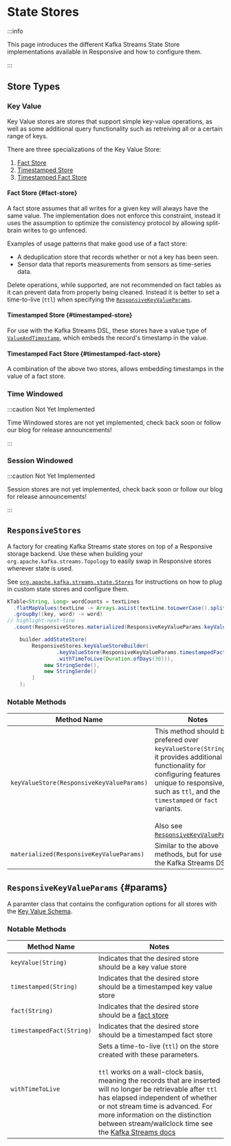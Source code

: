 # State Stores

:::info

This page introduces the different Kafka Streams State Store implementations available
in Responsive and how to configure them.

::: 

## Store Types

### Key Value

Key Value stores are stores that support simple key-value operations, as well
as some additional query functionality such as retreiving all or a certain
range of keys.

There are three specializations of the Key Value Store:

1. [Fact Store](#fact-store)
2. [Timestamped Store](#timestamped-store)
3. [Timestamped Fact Store](#timestamped-fact-store)


#### Fact Store {#fact-store}

A fact store assumes that all writes for a given key will always have the same 
value. The implementation does not enforce this constraint, instead it uses the 
assumption to optimize the consistency protocol by allowing split-brain writes 
to go unfenced. 


Examples of usage patterns that make good use of a fact store:
- A deduplication store that records whether or not a key has been seen.
- Sensor data that reports measurements from sensors as time-series data.

Delete operations, while supported, are not recommended on fact tables as it
can prevent data from properly being cleaned. Instead it is better to set a
time-to-live (`ttl`) when specifying the [`ResponsiveKeyValueParams`](#params).

#### Timestamped Store {#timestamped-store}

For use with the Kafka Streams DSL, these stores have a value type of
[`ValueAndTimestamp`](https://kafka.apache.org/34/javadoc/org/apache/kafka/streams/state/ValueAndTimestamp.html), which embeds the record's timestamp in the value.

#### Timestamped Fact Store {#timestamped-fact-store}

A combination of the above two stores, allows embedding timestamps in the value of
a fact store.

### Time Windowed

:::caution Not Yet Implemented

Time Windowed stores are not yet implemented, check back soon or follow our blog
for release announcements!

:::


### Session Windowed

:::caution Not Yet Implemented

Session stores are not yet implemented, check back soon or follow our blog
for release announcements!

:::


## `ResponsiveStores`

A factory for creating Kafka Streams state stores on top of a Responsive storage
backend.  Use these when building your `org.apache.kafka.streams.Topology` to 
easily swap in Responsive stores wherever state is used.

See [`org.apache.kafka.streams.state.Stores`](https://kafka.apache.org/35/javadoc/org/apache/kafka/streams/state/Stores.html) 
for instructions on how to plug in custom state stores and configure them.

```java showLineNumbers title="Example Usage (DSL)"
KTable<String, Long> wordCounts = textLines
  .flatMapValues(textLine -> Arrays.asList(textLine.toLowerCase().split("\\W+")))
  .groupBy((key, word) -> word)
// highlight-next-line
  .count(ResponsiveStores.materialized(ResponsiveKeyValueParams.keyValue("counts-store")));
```

```java {2-4} showLineNumbers title="Example Usage (PAPI)"
    builder.addStateStore(
        ResponsiveStores.keyValueStoreBuilder(
                .keyValueStore(ResponsiveKeyValueParams.timestampedFact(STATE_STORE)
                .withTimeToLive(Duration.ofDays(30))),
            new StringSerde(),
            new StringSerde()
        )
    );
```

### Notable Methods

| Method Name | Notes |
| ------------|-------|
| `keyValueStore(ResponsiveKeyValueParams)` | This method should be prefered over `keyValueStore(String)` as it provides additional functionality for configuring features unique to responsive, such as `ttl`, and the `timestamped` or `fact` variants. <br /><br />  Also see [`ResponsiveKeyValueParams`](#params). |
| `materialized(ResponsiveKeyValueParams)` | Similar to the above methods, but for use in the Kafka Streams DSL |

## `ResponsiveKeyValueParams` {#params}

A paramter class that contains the configuration options for all stores with 
the [Key Value Schema](#key-value-schema).

### Notable Methods


| Method Name | Notes |
| ------------|-------|
| `keyValue(String)` | Indicates that the desired store should be a key value store |
| `timestamped(String)` | Indicates that the desired store should be a timestamped key value store |
| `fact(String)` | Indicates that the desired store should be a [fact store](#fact-store) |
| `timestampedFact(String)` | Indicates that the desired store should be a timestamped fact store  |
| `withTimeToLive` | Sets a time-to-live (`ttl`) on the store created with these parameters. <br /><br /> `ttl` works on a wall-clock basis, meaning the records that are inserted will no longer be retrievable after `ttl` has elapsed independent of whether or not stream time is advanced. For more information on the distinction between stream/wallclock time see the [Kafka Streams docs](https://kafka.apache.org/35/javadoc/org/apache/kafka/streams/processor/PunctuationType.html) |
